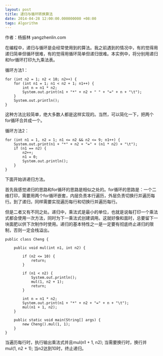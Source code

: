 ```yaml
---
layout: post
title: 递归与循环转换算法
date: 2014-04-28 12:00:00.000000000 +08:00
tags: Algorithm
---
```


作者：杨振林 yangzhenlin.com

在编程中，递归与循环是会经常使用到的算法。我之前遇到的情况中，有的觉得用递归简单但循环很难，有的觉得用循环简单但递归很难。本实例中，将分别用递归和for循环打印九九乘法表。

循环方法1：

```
for (int n2 = 1; n2 < 10; n2++) {
	for (int n1 = 1; n1 < n2 + 1; n1++) {
		int n = n1 * n2;
		System.out.print(n1 + "*" + n2 + " " + "=" + n + "\t");
	}
	System.out.println();
}
```

这种方法比较简单，绝大多数人都是这样实现的。当然，可以简化一下，把两个for循环合并成一个。

循环方法2：

```
for (int n1 = 1, n2 = 1; n1 <= n2 && n2 <= 9; n1++) {
	System.out.print(n1 + "*" + n2 + "=" + (n1 * n2) + "\t");
	if (n1 == n2) {
		n2++;
		n1 = 0;
		System.out.println();
	}
}
```

下面开始讲递归方法。

首先我感觉递归的思路和for循环的思路是相似之处的。for循环的思路是：一个二维打印，需要用两个for循环嵌套，内层负责本行遍历，外层负责切换行并遍历每行。到了递归，同样需要实现遍历每行和切换行并遍历每行。

但是二者又有不同之处。递归中，乘法式是最小的单位，也就是说每打印一个乘法式都会使用一次方法，同时为下一乘法式创建调用。这就好像和面时，总要留下一块面肥以供下次制作时使用。递归的基本特性之一是一定要有彻底终止递归的限制，否则一定会栈溢出。

```
public class Cheng {

	public void mul(int n1, int n2) {

		if (n2 <= 10) {
			return;
		}

		if (n1 < n2) {
			System.out.println();
			mul(1, n2 + 1);
			return;
		}

		int n = n1 * n2;
		System.out.print(n1 + "*" + n2 + "=" + n + "\t");
		mul(n1 + 1, n2);
	}

	public static void main(String[] args) {
		new Cheng().mul(1, 1);
	}
}
```

当遍历每行时，执行输出乘法式并且mul(n1 + 1, n2); 当需要换行时，换行并mul(1, n2 + 1); 当n2达到10时，终止递归。
